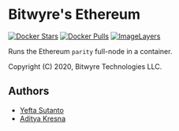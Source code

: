 # Bitwyre's Ethereum

[![Docker Stars](https://img.shields.io/docker/stars/bitwyre/crypto-ethereum.svg)](https://hub.docker.com/r/bitwyre/crypto-ethereum/)
[![Docker Pulls](https://img.shields.io/docker/pulls/bitwyre/crypto-ethereum.svg)](https://hub.docker.com/r/bitwyre/crypto-ethereum/)
[![ImageLayers](https://images.microbadger.com/badges/image/bitwyre/crypto-ethereum.svg)](https://microbadger.com/images/bitwyre/crypto-ethereum)

Runs the Ethereum `parity` full-node in a container.

Copyright (C) 2020, Bitwyre Technologies LLC.

## Authors

- [Yefta Sutanto](https://github.com/nevrending)
- [Aditya Kresna](https://github.com/Ujang360)
